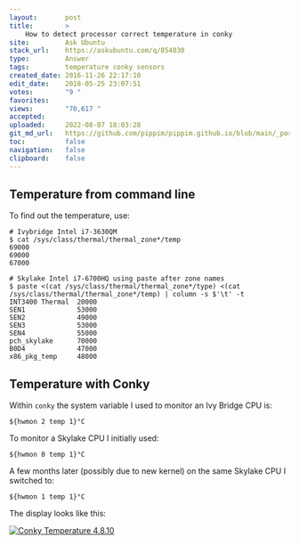 ```yaml
---
layout:       post
title:        >
    How to detect processor correct temperature in conky
site:         Ask Ubuntu
stack_url:    https://askubuntu.com/q/854030
type:         Answer
tags:         temperature conky sensors
created_date: 2016-11-26 22:17:10
edit_date:    2018-05-25 23:07:51
votes:        "9 "
favorites:    
views:        "70,617 "
accepted:     
uploaded:     2022-08-07 18:03:28
git_md_url:   https://github.com/pippim/pippim.github.io/blob/main/_posts/2016/2016-11-26-How-to-detect-processor-correct-temperature-in-conky.md
toc:          false
navigation:   false
clipboard:    false
---
```


## Temperature from command line

To find out the temperature, use:

``` 
# Ivybridge Intel i7-3630QM
$ cat /sys/class/thermal/thermal_zone*/temp
69000
69000
67000

# Skylake Intel i7-6700HQ using paste after zone names
$ paste <(cat /sys/class/thermal/thermal_zone*/type) <(cat /sys/class/thermal/thermal_zone*/temp) | column -s $'\t' -t
INT3400 Thermal  20000
SEN1             53000
SEN2             49000
SEN3             53000
SEN4             55000
pch_skylake      70000
B0D4             47000
x86_pkg_temp     48000
```

## Temperature with Conky

Within `conky` the system variable I used to monitor an Ivy Bridge CPU is:

``` 
${hwmon 2 temp 1}°C
```

To monitor a Skylake CPU I initially used:

``` 
${hwmon 0 temp 1}°C
```

A few months later (possibly due to new kernel) on the same Skylake CPU I switched to:

``` 
${hwmon 1 temp 1}°C
```

The display looks like this:

[![Conky Temperature 4.8.10][1]][1]


  [1]: https://i.stack.imgur.com/85zjQ.png
